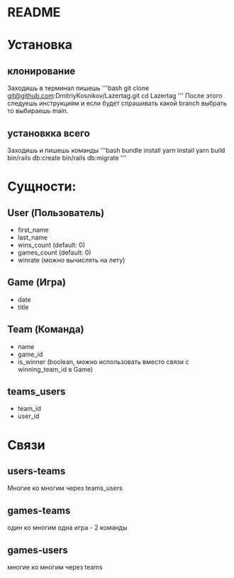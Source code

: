 # README

# Установка

## клонирование
Заходишь в терминал пишешь 
'''bash
git clone git@github.com:DmitriyKosnikov/Lazertag.git
cd Lazertag
'''
После этого следуешь инструкциям и если будет спрашивать какой branch выбрать то выбираешь main.

## установкка всего 
Заходишь и пишешь команды
'''bash
bundle install
yarn install
yarn build
bin/rails db:create
bin/rails db:migrate
'''

# Cущности:

## User (Пользователь)
* first_name
* last_name
* wins_count (default: 0)
* games_count (default: 0)
* winrate (можно вычислять на лету)

## Game (Игра)
* date
* title

## Team (Команда)
* name
* game_id
* is_winner (boolean, можно использовать вместо связи с winning_team_id в Game)

## teams_users
* team_id
* user_id

# Связи
## users-teams
Многие ко многим через teams_users
## games-teams
один ко многим одна игра - 2 команды
## games-users
многие ко многим через teams


